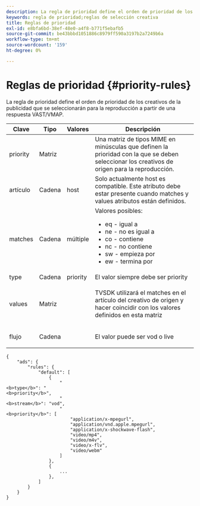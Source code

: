 ```yaml
---
description: La regla de prioridad define el orden de prioridad de los creativos de la publicidad que se seleccionarán para la reproducción a partir de una respuesta VAST/VMAP.
keywords: regla de prioridad;reglas de selección creativa
title: Reglas de prioridad
exl-id: e8bfa6bd-38ef-48e0-a4f8-b771f5ebafb5
source-git-commit: be43bbbd1051886c8979ff590a3197b2a7249b6a
workflow-type: tm+mt
source-wordcount: '159'
ht-degree: 0%

---
```


# Reglas de prioridad {#priority-rules}

La regla de prioridad define el orden de prioridad de los creativos de la publicidad que se seleccionarán para la reproducción a partir de una respuesta VAST/VMAP.

<table id="table_ljp_tgx_hz">  
 <thead> 
  <tr> 
   <th class="entry"><b>Clave</b></th> 
   <th class="entry"><b>Tipo</b></th> 
   <th class="entry"><b>Valores</b></th> 
   <th class="entry"><b>Descripción</b></th>
  </tr> 
 </thead>
 <tbody> 
  <tr> 
   <td><span class="codeph"> priority</span></td> 
   <td><span class="codeph"> Matriz</span></td> 
   <td></td> 
   <td> Una matriz de tipos MIME en minúsculas que definen la prioridad con la que se deben seleccionar los creativos de origen para la reproducción.</td> 
  </tr> 
  <tr> 
   <td><span class="codeph"> artículo</span></td> 
   <td><span class="codeph"> Cadena</span></td> 
   <td><span class="codeph"> host</span></td> 
   <td>Solo actualmente <span class="codeph"> host</span> es compatible. Este atributo debe estar presente cuando <span class="codeph"> matches</span> y <span class="codeph"> values</span> atributos están definidos.</td> 
  </tr> 
  <tr> 
   <td><span class="codeph"> matches</span></td> 
   <td><span class="codeph"> Cadena</span></td> 
   <td><span class="codeph"> múltiple</span></td> 
   <td>Valores posibles:
    <ul id="ul_tnf_2hx_hz"> 
     <li><span class="codeph"> eq</span> - igual a</li> 
     <li><span class="codeph"> ne</span> - no es igual a</li> 
     <li><span class="codeph"> co</span> - contiene</li> 
     <li><span class="codeph"> nc</span> - no contiene</li> 
     <li><span class="codeph"> sw</span> - empieza por</li> 
     <li><span class="codeph"> ew</span> - termina por</li> 
    </ul></td> 
  </tr> 
  <tr> 
   <td><span class="codeph"> type</span></td> 
   <td><span class="codeph"> Cadena</span></td> 
   <td><span class="codeph"> priority</span></td> 
   <td>El valor siempre debe ser <span class="codeph"> priority</span></td> 
  </tr> 
  <tr> 
   <td><span class="codeph"> values</span></td> 
   <td><span class="codeph"> Matriz</span></td> 
   <td></td> 
   <td> <p>TVSDK utilizará el <span class="codeph"> matches</span> en el <span class="codeph"> artículo</span> del creativo de origen y hacer coincidir con los valores definidos en esta matriz</p> </td> 
  </tr> 
  <tr> 
   <td><span class="codeph"> flujo</span></td> 
   <td><span class="codeph"> Cadena</span></td> 
   <td></td> 
   <td> <p>El valor puede ser <span class="codeph"> vod</span> o <span class="codeph"> live</span></p> </td> 
  </tr> 
 </tbody> 
</table>

```
{
    "ads": {
        "rules": {
            "default": [
                {
                    "
<b>type</b>": "
<b>priority</b>",
                    "
<b>stream</b>": "vod",
                    "
<b>priority</b>": [
                        "application/x-mpegurl",
                        "application/vnd.apple.mpegurl",
                        "application/x-shockwave-flash",
                        "video/mp4",
                        "video/m4v",
                        "video/x-flv",
                        "video/webm"
                    ]
                },
                {
                    ...
                },
            ]
        }
    }
}
```
